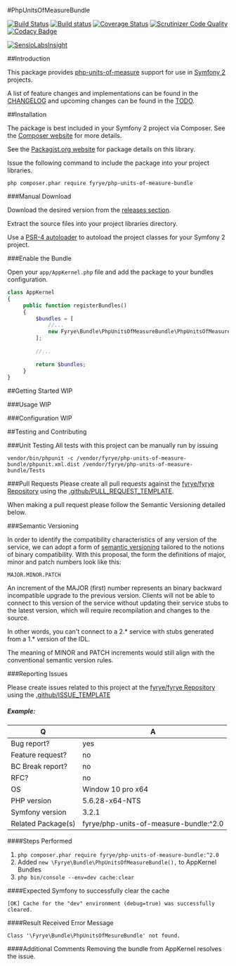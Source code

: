 #PhpUnitsOfMeasureBundle

[![Build Status](https://travis-ci.org/fyrye/php-units-of-measure-bundle.svg?branch=master)](https://travis-ci.org/fyrye/php-units-of-measure-bundle)
[![Build status](https://ci.appveyor.com/api/projects/status/vv214lv6x0xvv01h/branch/master?svg=true)](https://ci.appveyor.com/project/fyrye/phpunitsofmeasurebundle/branch/master)
[![Coverage Status](https://coveralls.io/repos/github/fyrye/php-units-of-measure-bundle/badge.svg?branch=master)](https://coveralls.io/github/fyrye/php-units-of-measure-bundle?branch=master)
[![Scrutinizer Code Quality](https://scrutinizer-ci.com/g/fyrye/php-units-of-measure-bundle/badges/quality-score.png?b=master)](https://scrutinizer-ci.com/g/fyrye/php-units-of-measure-bundle/?branch=master)
[![Codacy Badge](https://api.codacy.com/project/badge/Grade/bed244cbc946459b8c23eb994f721b78)](https://www.codacy.com/app/fyrye/php-units-of-measure-bundle?utm_source=github.com&amp;utm_medium=referral&amp;utm_content=fyrye/php-units-of-measure-bundle&amp;utm_campaign=Badge_Grade)

[![SensioLabsInsight](https://insight.sensiolabs.com/projects/eb5fe6b5-e19b-4511-b721-22201fc2e1c3/small.png)](https://insight.sensiolabs.com/projects/eb5fe6b5-e19b-4511-b721-22201fc2e1c3)

##Introduction

This package provides [php-units-of-measure](https://github.com/PhpUnitsOfMeasure/php-units-of-measure) 
support for use in [Symfony 2](https://github.com/symfony/symfony) projects.

A list of feature changes and implementations can be found in the [CHANGELOG](https://github.com/fyrye/php-units-of-measure-bundle/blob/master/CHANGELOG.md) and upcoming changes can be found in the [TODO](https://github.com/fyrye/php-units-of-measure-bundle/blob/master//TODO.md).

##Installation

The package is best included in your Symfony 2 project via Composer. 
See the [Composer website](http://getcomposer.org/) for more details.

See the [Packagist.org website](https://packagist.org/packages/fyrye/php-units-of-measure-bundle) 
for package details on this library.

Issue the following command to include the package into your project libraries.

```
php composer.phar require fyrye/php-units-of-measure-bundle
```

###Manual Download

Download the desired version from the 
[releases section](https://github.com/fyrye/php-units-of-measure-bundle/releases).

Extract the source files into your project libraries directory.

Use a [PSR-4 autoloader](http://www.php-fig.org/psr/psr-4/) to autoload the project classes for your Symfony 2 project.

###Enable the Bundle

Open your `app/AppKernel.php` file and add the package to your bundles configuration.

```php
class AppKernel
{
     public function registerBundles()
     {
         $bundles = [
             //...
             new Fyrye\Bundle\PhpUnitsOfMeasureBundle\PhpUnitsOfMeasureBundle(),
         ];
         
         //...
         
         return $bundles;
     }
}
```

##Getting Started
WIP

###Usage
WIP

###Configuration
WIP

##Testing and Contributing

###Unit Testing
All tests with this project can be manually run by issuing 

```
vendor/bin/phpunit -c /vendor/fyrye/php-units-of-measure-bundle/phpunit.xml.dist /vendor/fyrye/php-units-of-measure-bundle/Tests
```

###Pull Requests
Please create all pull requests against the
[fyrye/fyrye Repository](https://github.com/fyrye/php-units-of-measure-bundle/pull/new/master) 
using the [.github/PULL_REQUEST_TEMPLATE](https://github.com/fyrye/fyrye/blob/master/.github/PULL_REQUEST_TEMPLATE.md).

When making a pull request please follow the Semantic Versioning detailed below.  

###Semantic Versioning

In order to identify the compatibility characteristics of any version
of the service, we can adopt a form of [semantic
versioning](http://semver.org/) tailored to the notions of binary
compatibility.  With this proposal, the form the definitions of major,
minor and patch numbers look like this:

    MAJOR.MINOR.PATCH

An increment of the MAJOR (first) number represents an binary backward
incompatible upgrade to the previous version.  Clients will not be
able to connect to this version of the service without updating their
service stubs to the latest version, which will require recompilation
and changes to the source.

In other words, you can't connect to a 2.* service with stubs generated
from a 1.* version of the IDL.

The meaning of MINOR and PATCH increments would still align with the
conventional semantic version rules.

###Reporting Issues

Please create issues related to this project at the 
[fyrye/fyrye Repository](https://github.com/fyrye/fyrye/issues/new/) 
using the [.github/ISSUE_TEMPLATE](https://github.com/fyrye/fyrye/blob/master/.github/ISSUE_TEMPLATE.md)

##### Example:

| Q                  | A                                      |
| ------------------ | -----                                  |
| Bug report?        | yes                                    |
| Feature request?   | no                                     |
| BC Break report?   | no                                     |
| RFC?               | no                                     |
| OS                 | Window 10 pro x64                      |
| PHP version        | 5.6.28-x64-NTS                         |
| Symfony version    | 3.2.1                                  |
| Related Package(s) | fyrye/php-units-of-measure-bundle:^2.0 |

####Steps Performed
 1. `php composer.phar require fyrye/php-units-of-measure-bundle:^2.0`
 2. Added `new \Fyrye\Bundle\PhpUnitsOfMeasureBundle(),` to AppKernel Bundles 
 3. `php bin/console --env=dev cache:clear`

####Expected
Symfony to successfully clear the cache
```
[OK] Cache for the "dev" environment (debug=true) was successfully cleared.
```

####Result
Received Error Message 
```
Class '\Fyrye\Bundle\PhpUnitsOfMesureBundle' not found.
```

####Additional Comments
Removing the bundle from AppKernel resolves the issue.


